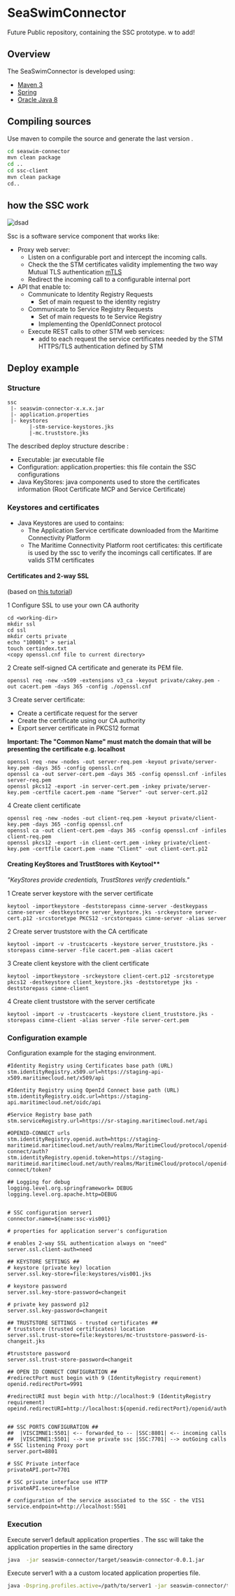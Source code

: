 # SeaSwimConnector
Future Public repository, containing the SSC prototype.
w to add!

## Overview 


The SeaSwimConnector is developed using:
- [Maven 3](https://maven.apache.org/install.html) 
- [Spring](https://spring.io/)
- [Oracle Java 8](http://www.oracle.com/technetwork/java/javase/downloads/jdk8-downloads-2133151.html)

 
## Compiling sources

Use maven to compile the source and generate the last version .

```bash 
cd seaswim-connector
mvn clean package
cd ..
cd ssc-client
mvn clean package
cd..
```
## how the SSC work

![dsad](examples/imgs/ssc_architecture_interaction.png)

Ssc is a software service component that works like: 
* Proxy web server: 
    * Listen on a configurable port and intercept the incoming calls. 
    * Check the the STM certificates validity implementing the two way Mutual TLS authentication [mTLS](https://technet.microsoft.com/en-us/library/cc783349(v=ws.10).aspx) 
    * Redirect the incoming call to a configurable internal port
* API that enable to: 
    * Communicate to Identity Registry Requests
        * Set of main request to the  identity registry
    * Communicate to Service Registry Requests
        * Set of main requests to te Service Registry
        * Implementing the OpenIdConnect protocol  
    * Execute REST calls to other STM web services:
        * add to each request the service certificates needed by the STM HTTPS/TLS authentication defined by STM  


## Deploy example


### Structure

```
ssc
 |- seaswim-connector-x.x.x.jar
 |- application.properties
 |- keystores
       |-stm-service-keystores.jks
       |-mc.truststore.jks
```
The described deploy structure describe : 
* Executable: jar executable file 
* Configuration: application.properties: this file contain the SSC configurations
* Java KeyStores: java components used to store the certificates information (Root Certificate  MCP and Service Certificate)

### Keystores and certificates

* Java Keystores are used to contains: 
    * The Application Service certificate downloaded from the Maritime Connectivity Platform
    * The Maritime Connectivity Platform root certificates: this certificate is used by the ssc to verify the incomings call certificates. If are valids STM certificates

#### Certificates and 2-way SSL
(based on [this tutorial](http://www.robinhowlett.com/blog/2016/01/05/everything-you-ever-wanted-to-know-about-ssl-but-were-afraid-to-ask))

1 Configure SSL to use your own CA authority 
```shell
cd <working-dir>
mkdir ssl
cd ssl
mkdir certs private
echo "100001" > serial
touch certindex.txt
<copy openssl.cnf file to current directory>
```
2 Create self-signed CA certificate and generate its PEM file.
```shell
openssl req -new -x509 -extensions v3_ca -keyout private/cakey.pem -out cacert.pem -days 365 -config ./openssl.cnf
```
3 Create server certificate:
   - Create a certificate request for the server
   - Create the certificate using our CA authority
   - Export server certificate in PKCS12 format

**Important: The "Common Name" must match the domain that will be presenting the certificate e.g. localhost**
```shell
openssl req -new -nodes -out server-req.pem -keyout private/server-key.pem -days 365 -config openssl.cnf 
openssl ca -out server-cert.pem -days 365 -config openssl.cnf -infiles server-req.pem 
openssl pkcs12 -export -in server-cert.pem -inkey private/server-key.pem -certfile cacert.pem -name "Server" -out server-cert.p12
```
4 Create client certificate
```shell
openssl req -new -nodes -out client-req.pem -keyout private/client-key.pem -days 365 -config openssl.cnf 
openssl ca -out client-cert.pem -days 365 -config openssl.cnf -infiles client-req.pem 
openssl pkcs12 -export -in client-cert.pem -inkey private/client-key.pem -certfile cacert.pem -name "Client" -out client-cert.p12 
```

#### Creating KeyStores and TrustStores with Keytool**
*"KeyStores provide credentials, TrustStores verify credentials."*

1 Create server keystore with the server certificate
```shell
keytool -importkeystore -deststorepass cimne-server -destkeypass cimne-server -destkeystore server_keystore.jks -srckeystore server-cert.p12 -srcstoretype PKCS12 -srcstorepass cimne-server -alias server
```
2 Create server truststore with the CA certificate
```shell
keytool -import -v -trustcacerts -keystore server_truststore.jks -storepass cimne-server -file cacert.pem -alias cacert
```
3 Create client keystore with the client certificate
```shell
keytool -importkeystore -srckeystore client-cert.p12 -srcstoretype pkcs12 -destkeystore client_keystore.jks -deststoretype jks -deststorepass cimne-client
```
4 Create client truststore with the server certificate
```shell
keytool -import -v -trustcacerts -keystore client_truststore.jks -storepass cimne-client -alias server -file server-cert.pem
```






### Configuration example
Configuration example for the staging environment. 

```properties
#Identity Registry using Certificates base path (URL)
stm.identityRegistry.x509.url=https://staging-api-x509.maritimecloud.net/x509/api

#Identity Registry using OpenId Connect base path (URL)
stm.identityRegistry.oidc.url=https://staging-api.maritimecloud.net/oidc/api

#Service Registry base path
stm.serviceRegistry.url=https://sr-staging.maritimecloud.net/api

#OPENID-CONNECT urls
stm.identityRegistry.openid.auth=https://staging-maritimeid.maritimecloud.net/auth/realms/MaritimeCloud/protocol/openid-connect/auth?
stm.identityRegistry.openid.token=https://staging-maritimeid.maritimecloud.net/auth/realms/MaritimeCloud/protocol/openid-connect/token?

## Logging for debug
logging.level.org.springframework= DEBUG
logging.level.org.apache.http=DEBUG


# SSC configuration server1
connector.name=${name:ssc-vis001}

# properties for application server's configuration

# enables 2-way SSL authentication always on "need" 
server.ssl.client-auth=need

## KEYSTORE SETTINGS ##
# keystore (private key) location
server.ssl.key-store=file:keystores/vis001.jks

# keystore password
server.ssl.key-store-password=changeit

# private key password p12
server.ssl.key-password=changeit

## TRUSTSTORE SETTINGS - trusted certificates ##
# truststore (trusted certificates) location
server.ssl.trust-store=file:keystores/mc-truststore-password-is-changeit.jks

#truststore password
server.ssl.trust-store-password=changeit

## OPEN ID CONNECT CONFIGURATION ##
#redirectPort must begin with 9 (IdentityRegistry requirement)
openid.redirectPort=9991

#redirectURI must begin with http://localhost:9 (IdentityRegistry requirement)
opeind.redirectURI=http://localhost:${openid.redirectPort}/openid/auth


## SSC PORTS CONFIGURATION ##
##  |VISCIMNE1:5501| <-- forwarded_to -- |SSC:8801| <-- incoming calls
##  |VISCIMNE1:5501| --> use private ssc |SSC:7701| --> outGoing calls
# SSC listening Proxy port
server.port=8801

# SSC Private interface
privateAPI.port=7701

# SSC private interface use HTTP
privateAPI.secure=false

# configuration of the service associated to the SSC - the VIS1
service.endpoint=http://localhost:5501

```

    
### Execution

Execute server1 default application properties . The ssc will take the application properties in the same directory
```bash
java  -jar seaswim-connector/target/seaswim-connector-0.0.1.jar
```

Execute server1 with a a custom located application properties file.
```bash
java -Dspring.profiles.active=/path/to/server1 -jar seaswim-connector/target/seaswim-connector-0.0.1.jar
```
